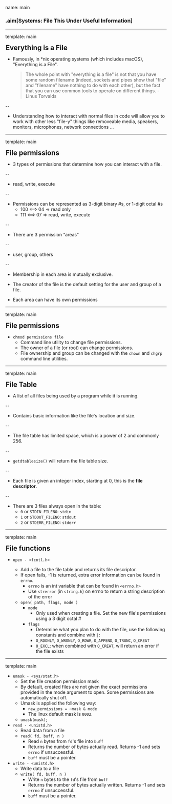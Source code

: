name: main

### .aim[Systems: File This Under Useful Information]
<style>
.aim {
font-size: .75em;
border-bottom: 1px solid lightgray;
margin: 1px;
}
.remark-inline-code {
  background-color: lightgray;
  border-radius: 3px;
  padding-left: 2px;
  padding-right: 2px;
}
h4 {
font-size: 1.5em;
margin: 1px;
}
</style>


---
template: main

#### Everything is a File

* Famously, in *nix operating systems (which includes macOS), "Everything is a File".

  > The whole point with "everything is a file" is not that you have some random filename (indeed, sockets and pipes show that "file" and "filename" have nothing to do with each other), but the fact that you can use common tools to operate on different things. -Linus Torvalds

--

* Understanding how to interact with normal files in code will allow you to work with other less "file-y" things like removeable media, speakers, monitors, microphones, network connections ...


---
template: main

#### File permissions

- 3 types of permissions that determine how you can interact with a file.

--

  - read, write, execute

--

- Permissions can be represented as 3-digit binary #s, or 1-digit octal #s
  - 100 <==> 04 => read only
  - 111 <==> 07 => read, write, execute

--

- There are 3 permission “areas"

--

  - user, group, others

--

  - Membership in each area is mutually exclusive.

  - The creator of the file is the default setting for the user and group of a file.

  - Each area can have its own permissions

---
template: main

#### File permissions

- `chmod permissions file`
  - Command line utility to change file permissions.
  - The owner of a file (or root) can change permissions.
  - File ownership and group can be changed with the `chown` and `chgrp` command line utilities.

---
template: main

#### File Table

- A list of all files being used by a program while it is running.

--

- Contains basic information like the file's location and size.

--

- The file table has limited space, which is a power of 2 and commonly 256.

--

  - `getdtablesize()` will return the file table size.

--

- Each file is given an integer index, starting at 0, this is the __file descriptor__.

--

- There are 3 files always open in the table:
  - `0` or `STDIN_FILENO`: `stdin`
  - `1` or `STDOUT_FILENO`: `stdout`
  - `2` or `STDERR_FILENO`: `stderr`

---
template: main

#### File functions
- `open - <fcntl.h>`

  - Add a file to the file table and returns its file descriptor.
  - If open fails, -1 is returned, extra error information can be found in `errno`.
    - `errno` is an int variable that can be found in `<errno.h>`
    - Use `strerror` (in `string.h`) on errno to return a string description of the error
  - `open( path, flags, mode )`
    - `mode`
      - Only used when creating a file. Set the new file's permissions using a 3 digit octal #
    - `flags`
      - Determine what you plan to do with the file, use the following constants and combine with `|`:
      - `O_RDONLY`, `O_WRONLY`, `O_RDWR`, `O_APPEND`, `O_TRUNC`, `O_CREAT`
      - `O_EXCL`: when combined with `O_CREAT`, will return an error if the file exists

---
template: main

- `umask - <sys/stat.h>`
  - Set the file creation permission mask
  - By default, created files are not given the exact permissions provided in the mode argument to open. Some permissions are automatically shut off.
  - Umask is applied the following way:
    - `new_permissions = ~mask & mode`
    - The linux default mask is `0002`.
  - `umask(mask)`;
- `read - <unistd.h>`
  - Read data from a file
  - `read( fd, buff, n )`
    - Read `n` bytes from `fd`'s file into `buff`
    - Returns the number of bytes actually read. Returns -1 and sets `errno`	if unsuccessful.
    - `buff` must be a pointer.
- `write - <unistd.h>`
  - Write data to a file
  - `write( fd, buff, n )`
    - Write `n` bytes to the `fd`'s file from `buff`
    - Returns the number of bytes actually written. Returns -1 and sets `errno`	if unsuccessful.
    - `buff` must be a pointer.

